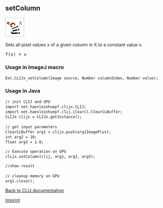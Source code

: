 ## setColumn
![Image](images/mini_clijx_logo.png)

Sets all pixel values x of a given column in X to a constant value v.

<pre>f(x) = v</pre>

### Usage in ImageJ macro
```
Ext.CLIJx_setColumn(Image source, Number columnIndex, Number value);
```


### Usage in Java
```
// init CLIJ and GPU
import net.haesleinhuepf.clijx.CLIJ;
import net.haesleinhuepf.clij.clearcl.ClearCLBuffer;
CLIJx clijx = CLIJx.getInstance();

// get input parameters
ClearCLBuffer arg1 = clijx.push(arg1ImagePlus);
int arg2 = 10;
float arg3 = 1.0;
```

```
// Execute operation on GPU
clijx.setColumn(clij, arg1, arg2, arg3);
```

```
//show result

// cleanup memory on GPU
arg1.close();
```


[Back to CLIJ documentation](https://clij.github.io/)

[Imprint](https://clij.github.io/imprint)
